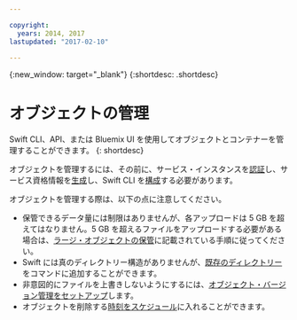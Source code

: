 ```yaml
---

copyright:
  years: 2014, 2017
lastupdated: "2017-02-10"

---
```

{:new_window: target="_blank"}
{:shortdesc: .shortdesc}

# オブジェクトの管理

Swift CLI、API、または Bluemix UI を使用してオブジェクトとコンテナーを管理することができます。
{: shortdesc}

オブジェクトを管理するには、その前に、サービス・インスタンスを[認証](/docs/services/ObjectStorage/os_authenticate.html)し、サービス資格情報を[生成](/docs/services/ObjectStorage/os_credentials.html)し、Swift CLI を[構成](/docs/services/ObjectStorage/os_configuring.html)する必要があります。

オブジェクトを管理する際は、以下の点に注意してください。
  * 保管できるデータ量には制限はありませんが、各アップロードは 5 GB を超えてはなりません。5 GB を超えるファイルをアップロードする必要がある場合は、[ラージ・オブジェクトの保管](/docs/services/ObjectStorage/os_large_files.html)に記載されている手順に従ってください。
  * Swift には真のディレクトリー構造がありませんが、[既存のディレクトリー](/docs/services/ObjectStorage/os_directories.html)をコマンドに追加することができます。
  * 非意図的にファイルを上書きしないようにするには、[オブジェクト・バージョン管理をセットアップ](/docs/services/ObjectStorage/os_versioning.html)します。
  * オブジェクトを削除する[時刻をスケジュール](/docs/services/ObjectStorage/os_deletion.html)に入れることができます。
